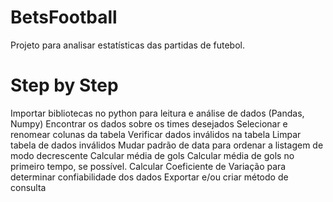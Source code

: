 # BetsFootball
Projeto para analisar estatísticas das partidas de futebol.

# Step by Step
Importar bibliotecas no python para leitura e análise de dados (Pandas, Numpy)
Encontrar os dados sobre os times desejados
Selecionar e renomear colunas da tabela
Verificar dados inválidos na tabela
Limpar tabela de dados inválidos
Mudar padrão de data para ordenar a listagem de modo decrescente
Calcular média de gols
Calcular média de gols no primeiro tempo, se possível.
Calcular Coeficiente de Variação para determinar confiabilidade dos dados
Exportar e/ou criar método de consulta
